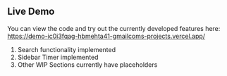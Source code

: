 ## Live Demo
You can view the code and try out the currently developed features here:
https://demo-ic0i3fqag-hbmehta41-gmailcoms-projects.vercel.app/

1) Search functionality implemented
2) Sidebar Timer implemented
3) Other WIP Sections currently have placeholders
